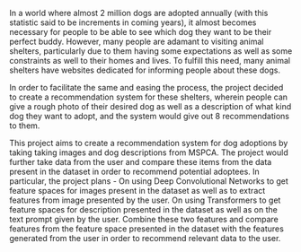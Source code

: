 In a world where almost 2 million dogs are adopted annually (with this statistic said to be increments in coming years), it almost becomes necessary for people to be able to see which dog they want to be their perfect buddy.  However, many people are adamant to visiting animal shelters, particularly due to them having some expectations as well as some constraints as well to their homes and lives. To fulfill this need, many animal shelters have websites dedicated for informing people about these dogs.

In order to facilitate the same and easing the process, the project decided to create a recommendation system for these shelters, wherein people can give a rough photo of their desired dog as well as a description of what kind dog they want to adopt, and the system would give out 8 recommendations to them.

This project aims to create a recommendation system for dog adoptions by taking taking images and dog descriptions from MSPCA. The project would further take data from the user and compare these items from the data present in the dataset in order to recommend potential adoptees. In particular, the project plans -
On using Deep Convolutional Networks to get feature spaces for images present in the dataset as well as to extract features from image presented by the user.
On using Transformers to get feature spaces for description presented in the dataset as well as on the text prompt given by the user.
Combine these two features and compare features from the feature space presented in the dataset with the features generated from the user in order to recommend relevant data to the user.
